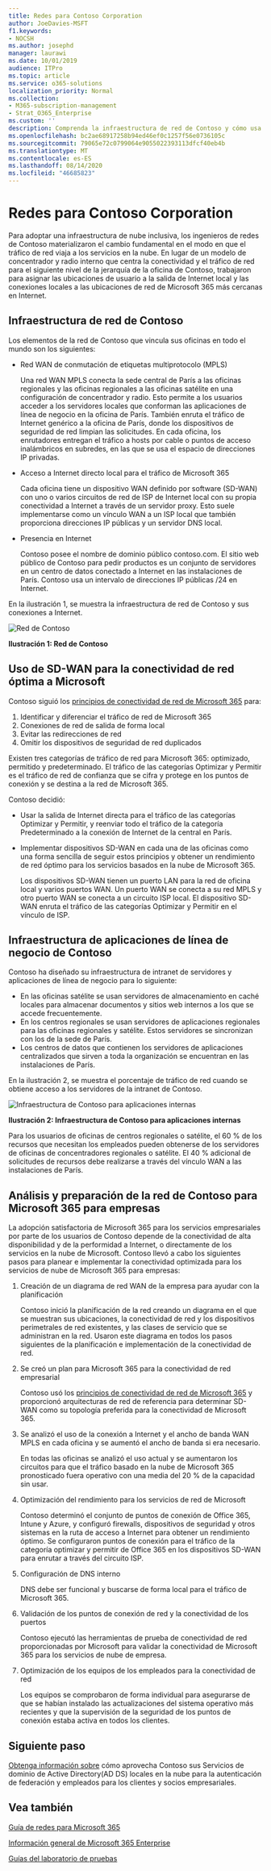 ```yaml
---
title: Redes para Contoso Corporation
author: JoeDavies-MSFT
f1.keywords:
- NOCSH
ms.author: josephd
manager: laurawi
ms.date: 10/01/2019
audience: ITPro
ms.topic: article
ms.service: o365-solutions
localization_priority: Normal
ms.collection:
- M365-subscription-management
- Strat_O365_Enterprise
ms.custom: ''
description: Comprenda la infraestructura de red de Contoso y cómo usa su tecnología SD-WAN para un rendimiento óptimo de la red para los servicios de nube de Microsoft 365 para empresas.
ms.openlocfilehash: bc2ae68917258b94ed46ef0c1257f56e0736105c
ms.sourcegitcommit: 79065e72c0799064e9055022393113dfcf40eb4b
ms.translationtype: MT
ms.contentlocale: es-ES
ms.lasthandoff: 08/14/2020
ms.locfileid: "46685823"
---
```

# <a name="networking-for-the-contoso-corporation"></a>Redes para Contoso Corporation

Para adoptar una infraestructura de nube inclusiva, los ingenieros de redes de Contoso materializaron el cambio fundamental en el modo en que el tráfico de red viaja a los servicios en la nube. En lugar de un modelo de concentrador y radio interno que centra la conectividad y el tráfico de red para el siguiente nivel de la jerarquía de la oficina de Contoso, trabajaron para asignar las ubicaciones de usuario a la salida de Internet local y las conexiones locales a las ubicaciones de red de Microsoft 365 más cercanas en Internet.

## <a name="contosos-networking-infrastructure"></a>Infraestructura de red de Contoso

Los elementos de la red de Contoso que vincula sus oficinas en todo el mundo son los siguientes:

- Red WAN de conmutación de etiquetas multiprotocolo (MPLS)

  Una red WAN MPLS conecta la sede central de París a las oficinas regionales y las oficinas regionales a las oficinas satélite en una configuración de concentrador y radio. Esto permite a los usuarios acceder a los servidores locales que conforman las aplicaciones de línea de negocio en la oficina de París. También enruta el tráfico de Internet genérico a la oficina de París, donde los dispositivos de seguridad de red limpian las solicitudes. En cada oficina, los enrutadores entregan el tráfico a hosts por cable o puntos de acceso inalámbricos en subredes, en las que se usa el espacio de direcciones IP privadas.

- Acceso a Internet directo local para el tráfico de Microsoft 365

  Cada oficina tiene un dispositivo WAN definido por software (SD-WAN) con uno o varios circuitos de red de ISP de Internet local con su propia conectividad a Internet a través de un servidor proxy. Esto suele implementarse como un vínculo WAN a un ISP local que también proporciona direcciones IP públicas y un servidor DNS local.

- Presencia en Internet

  Contoso posee el nombre de dominio público contoso.com. El sitio web público de Contoso para pedir productos es un conjunto de servidores en un centro de datos conectado a Internet en las instalaciones de París. Contoso usa un intervalo de direcciones IP públicas /24 en Internet.

En la ilustración 1, se muestra la infraestructura de red de Contoso y sus conexiones a Internet.

![Red de Contoso](../media/contoso-networking/contoso-networking-fig1.png)
 
**Ilustración 1: Red de Contoso**

## <a name="use-of-sd-wan-for-optimal-network-connectivity-to-microsoft"></a>Uso de SD-WAN para la conectividad de red óptima a Microsoft

Contoso siguió los [principios de conectividad de red de Microsoft 365](microsoft-365-network-connectivity-principles.md) para:

1. Identificar y diferenciar el tráfico de red de Microsoft 365
2. Conexiones de red de salida de forma local
3. Evitar las redirecciones de red
4. Omitir los dispositivos de seguridad de red duplicados

Existen tres categorías de tráfico de red para Microsoft 365: optimizado, permitido y predeterminado. El tráfico de las categorías Optimizar y Permitir es el tráfico de red de confianza que se cifra y protege en los puntos de conexión y se destina a la red de Microsoft 365.

Contoso decidió:

- Usar la salida de Internet directa para el tráfico de las categorías Optimizar y Permitir, y reenviar todo el tráfico de la categoría Predeterminado a la conexión de Internet de la central en París.

- Implementar dispositivos SD-WAN en cada una de las oficinas como una forma sencilla de seguir estos principios y obtener un rendimiento de red óptimo para los servicios basados en la nube de Microsoft 365.

  Los dispositivos SD-WAN tienen un puerto LAN para la red de oficina local y varios puertos WAN. Un puerto WAN se conecta a su red MPLS y otro puerto WAN se conecta a un circuito ISP local. El dispositivo SD-WAN enruta el tráfico de las categorías Optimizar y Permitir en el vínculo de ISP.

## <a name="contosos-line-of-business-app-infrastructure"></a>Infraestructura de aplicaciones de línea de negocio de Contoso

Contoso ha diseñado su infraestructura de intranet de servidores y aplicaciones de línea de negocio para lo siguiente:

- En las oficinas satélite se usan servidores de almacenamiento en caché locales para almacenar documentos y sitios web internos a los que se accede frecuentemente.
- En los centros regionales se usan servidores de aplicaciones regionales para las oficinas regionales y satélite. Estos servidores se sincronizan con los de la sede de París.
- Los centros de datos que contienen los servidores de aplicaciones centralizados que sirven a toda la organización se encuentran en las instalaciones de París.

En la ilustración 2, se muestra el porcentaje de tráfico de red cuando se obtiene acceso a los servidores de la intranet de Contoso.

![Infraestructura de Contoso para aplicaciones internas](../media/contoso-networking/contoso-networking-fig2.png)
 
**Ilustración 2: Infraestructura de Contoso para aplicaciones internas**

Para los usuarios de oficinas de centros regionales o satélite, el 60 % de los recursos que necesitan los empleados pueden obtenerse de los servidores de oficinas de concentradores regionales o satélite. El 40 % adicional de solicitudes de recursos debe realizarse a través del vínculo WAN a las instalaciones de París.

## <a name="contosos-network-analysis-and-preparation-of-their-network-for-microsoft-365-for-enterprise"></a>Análisis y preparación de la red de Contoso para Microsoft 365 para empresas

La adopción satisfactoria de Microsoft 365 para los servicios empresariales por parte de los usuarios de Contoso depende de la conectividad de alta disponibilidad y de la performidad a Internet, o directamente de los servicios en la nube de Microsoft. Contoso llevó a cabo los siguientes pasos para planear e implementar la conectividad optimizada para los servicios de nube de Microsoft 365 para empresas:

1. Creación de un diagrama de red WAN de la empresa para ayudar con la planificación

   Contoso inició la planificación de la red creando un diagrama en el que se muestran sus ubicaciones, la conectividad de red y los dispositivos perimetrales de red existentes, y las clases de servicio que se administran en la red. Usaron este diagrama en todos los pasos siguientes de la planificación e implementación de la conectividad de red.

2. Se creó un plan para Microsoft 365 para la conectividad de red empresarial

   Contoso usó los [principios de conectividad de red de Microsoft 365](microsoft-365-network-connectivity-principles.md) y proporcionó arquitecturas de red de referencia para determinar SD-WAN como su topología preferida para la conectividad de Microsoft 365.

3. Se analizó el uso de la conexión a Internet y el ancho de banda WAN MPLS en cada oficina y se aumentó el ancho de banda si era necesario.

   En todas las oficinas se analizó el uso actual y se aumentaron los circuitos para que el tráfico basado en la nube de Microsoft 365 pronosticado fuera operativo con una media del 20 % de la capacidad sin usar.

4. Optimización del rendimiento para los servicios de red de Microsoft

   Contoso determinó el conjunto de puntos de conexión de Office 365, Intune y Azure, y configuró firewalls, dispositivos de seguridad y otros sistemas en la ruta de acceso a Internet para obtener un rendimiento óptimo. Se configuraron puntos de conexión para el tráfico de la categoría optimizar y permitir de Office 365 en los dispositivos SD-WAN para enrutar a través del circuito ISP.

5. Configuración de DNS interno

   DNS debe ser funcional y buscarse de forma local para el tráfico de Microsoft 365.

6. Validación de los puntos de conexión de red y la conectividad de los puertos

   Contoso ejecutó las herramientas de prueba de conectividad de red proporcionadas por Microsoft para validar la conectividad de Microsoft 365 para los servicios de nube de empresa.

7. Optimización de los equipos de los empleados para la conectividad de red

   Los equipos se comprobaron de forma individual para asegurarse de que se habían instalado las actualizaciones del sistema operativo más recientes y que la supervisión de la seguridad de los puntos de conexión estaba activa en todos los clientes.

## <a name="next-step"></a>Siguiente paso

[Obtenga información sobre](contoso-identity.md) cómo aprovecha Contoso sus Servicios de dominio de Active Directory(AD DS) locales en la nube para la autenticación de federación y empleados para los clientes y socios empresariales.

## <a name="see-also"></a>Vea también

[Guía de redes para Microsoft 365](networking-roadmap-microsoft-365.md)

[Información general de Microsoft 365 Enterprise](microsoft-365-overview.md)

[Guías del laboratorio de pruebas](m365-enterprise-test-lab-guides.md)
